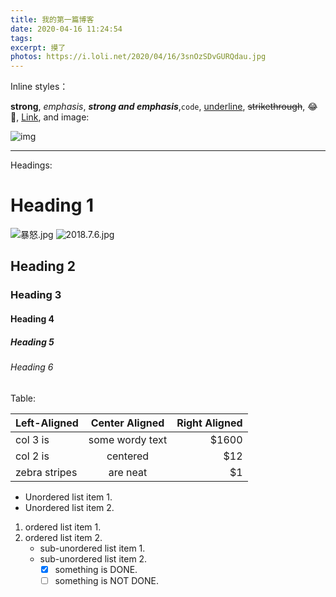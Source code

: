 ```yaml
---
title: 我的第一篇博客
date: 2020-04-16 11:24:54
tags:
excerpt: 摸了
photos: https://i.loli.net/2020/04/16/3snOzSDvGURQdau.jpg
---
```

Inline styles：

**strong**, *emphasis*, ***strong and emphasis***,`code`, <u>underline</u>, ~~strikethrough~~, :joy:🤣, [Link](https://example.com), and image:

![img](https://picsum.photos/600/400/?random)

---

Headings:

# Heading 1
![暴怒.jpg](https://i.loli.net/2020/04/16/3snOzSDvGURQdau.jpg)
![2018.7.6.jpg](https://i.loli.net/2020/04/16/ZcEqdW36y8MsPKS.jpg)
## Heading 2

### Heading 3

#### Heading 4

##### Heading 5

###### Heading 6

Table:

| Left-Aligned  | Center Aligned  | Right Aligned |
| :------------ | :-------------: | ------------: |
| col 3 is      | some wordy text |         $1600 |
| col 2 is      |    centered     |           $12 |
| zebra stripes |    are neat     |            $1 |



* Unordered list item 1.
* Unordered list item 2.

1. ordered list item 1.
2. ordered list item 2.
   + sub-unordered list item 1.
   + sub-unordered list item 2.
     + [x] something is DONE.
     + [ ] something is NOT DONE.